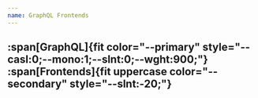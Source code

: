 ```yaml
---
name: GraphQL Frontends
---
```


## :span[GraphQL]{fit color="--primary" style="--casl:0;--mono:1;--slnt:0;--wght:900;"} :span[Frontends]{fit uppercase color="--secondary" style="--slnt:-20;"}

<style data-helmet>
[name="GraphQL Frontends"] h2 {
  text-align: center;
  display: flex;
  justify-content: center;
  flex-wrap: wrap;
}
</style>
